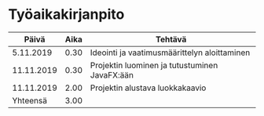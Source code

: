 # Työaikakirjanpito

Päivä | Aika | Tehtävä
------|------|-----------
5.11.2019 | 0.30 | Ideointi ja vaatimusmäärittelyn aloittaminen
11.11.2019 | 0.30 | Projektin luominen ja tutustuminen JavaFX:ään
11.11.2019 | 2.00 | Projektin alustava luokkakaavio
Yhteensä | 3.00 | 
